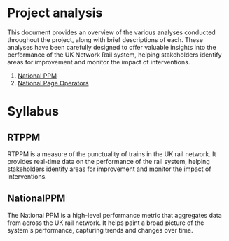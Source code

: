 # Project analysis
This document provides an overview of the various analyses conducted throughout the project, along with brief descriptions of each. These analyses have been carefully designed to offer valuable insights into the performance of the UK Network Rail system, helping stakeholders identify areas for improvement and monitor the impact of interventions.

1. [National PPM](topics_analisis/rtppmdata.nationalpage.nationalppm.md)
1. [National Page Operators](topics_analisis/rtppmdata.nationalpage.operator.md)
# Syllabus

## RTPPM
RTPPM is a measure of the punctuality of trains in the UK rail network. It provides real-time data on the performance of the rail system, helping stakeholders identify areas for improvement and monitor the impact of interventions.


## NationalPPM
The National PPM is a high-level performance metric that aggregates data from across the UK rail network. It helps paint a broad picture of the system's performance, capturing trends and changes over time.

